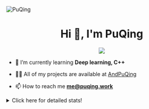 ![PuQing](https://user-images.githubusercontent.com/27223114/171565019-9a56fae6-b08b-421f-99db-7e830da42371.png)

<h1 align="center">Hi 👋, I'm PuQing</h1>

<p align="center">
  <img src="https://github-widgetbox.vercel.app/api/profile?username=AndPuQing&data=followers,repositories,stars,commits"/>
</p>

- 🌱 I’m currently learning **Deep learning, C++**

- 👨‍💻 All of my projects are available at [AndPuQing](https://github.com/AndPuQing)

- 📫 How to reach me **me@puqing.work**

<details>
<summary>Click here for detailed stats!</summary>

<!--START_SECTION:waka-->
**I'm a Night 🦉** 

```text
🌞 Morning    35 commits     ██░░░░░░░░░░░░░░░░░░░░░░░   10.2% 
🌆 Daytime    126 commits    █████████░░░░░░░░░░░░░░░░   36.73% 
🌃 Evening    118 commits    ████████░░░░░░░░░░░░░░░░░   34.4% 
🌙 Night      64 commits     ████░░░░░░░░░░░░░░░░░░░░░   18.66%

```


📊 **This Week I Spent My Time On** 

```text
💬 Programming Languages: 
Jupyter Notebook         17 hrs 27 mins      ██████████████░░░░░░░░░░░   58.85% 
Python                   10 hrs 45 mins      █████████░░░░░░░░░░░░░░░░   36.27% 
JavaScript               1 hr 16 mins        █░░░░░░░░░░░░░░░░░░░░░░░░   4.3% 
Text                     4 mins              ░░░░░░░░░░░░░░░░░░░░░░░░░   0.23% 
GitIgnore file           3 mins              ░░░░░░░░░░░░░░░░░░░░░░░░░   0.18%

🔥 Editors: 
VS Code                  27 hrs 1 min        ██████████████████████░░░   91.12% 
DataSpell                1 hr 37 mins        █░░░░░░░░░░░░░░░░░░░░░░░░   5.5% 
PyCharm                  1 hr                ░░░░░░░░░░░░░░░░░░░░░░░░░   3.38%

💻 Operating System: 
Windows                  17 hrs 1 min        ██████████████░░░░░░░░░░░   57.4% 
Linux                    12 hrs 38 mins      ██████████░░░░░░░░░░░░░░░   42.6%

```


<!--END_SECTION:waka-->
</details>
